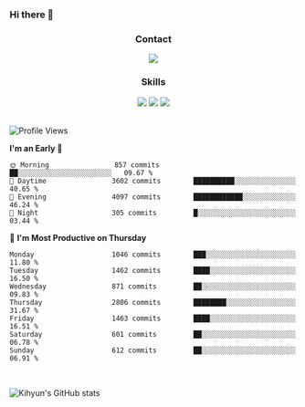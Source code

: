 ### Hi there 👋

<!--
**Key5771/Key5771** is a ✨ _special_ ✨ repository because its `README.md` (this file) appears on your GitHub profile.

Here are some ideas to get you started:

- 🔭 I’m currently working on ...
- 🌱 I’m currently learning ...
- 👯 I’m looking to collaborate on ...
- 🤔 I’m looking for help with ...
- 💬 Ask me about ...
- 📫 How to reach me: ...
- 😄 Pronouns: ...
- ⚡ Fun fact: ...
-->

<h3 align="center">Contact</h3>
<div align="center">
  <a href="mailto:ksj57715@gmail.com"><img src="https://img.shields.io/badge/Gmail-D14836?style=for-the-badge&logo=gmail&logoColor=white"/></a>
</div>

<h3 align="center">Skills</h3>
<div align="center">
  <img src="https://img.shields.io/badge/iOS-000000?style=for-the-badge&logo=ios&logoColor=white"/>
  <img src="https://img.shields.io/badge/Swift-FA7343?style=for-the-badge&logo=swift&logoColor=white"/>
  <img src="https://img.shields.io/badge/Xcode-007ACC?style=for-the-badge&logo=Xcode&logoColor=white"/>
</div>

<br>

<!--START_SECTION:waka-->
![Profile Views](http://img.shields.io/badge/Profile%20Views-1-blue)

**I'm an Early 🐤** 

```text
🌞 Morning                857 commits         ██░░░░░░░░░░░░░░░░░░░░░░░   09.67 % 
🌆 Daytime                3602 commits        ██████████░░░░░░░░░░░░░░░   40.65 % 
🌃 Evening                4097 commits        ████████████░░░░░░░░░░░░░   46.24 % 
🌙 Night                  305 commits         █░░░░░░░░░░░░░░░░░░░░░░░░   03.44 % 
```
📅 **I'm Most Productive on Thursday** 

```text
Monday                   1046 commits        ███░░░░░░░░░░░░░░░░░░░░░░   11.80 % 
Tuesday                  1462 commits        ████░░░░░░░░░░░░░░░░░░░░░   16.50 % 
Wednesday                871 commits         ██░░░░░░░░░░░░░░░░░░░░░░░   09.83 % 
Thursday                 2806 commits        ████████░░░░░░░░░░░░░░░░░   31.67 % 
Friday                   1463 commits        ████░░░░░░░░░░░░░░░░░░░░░   16.51 % 
Saturday                 601 commits         ██░░░░░░░░░░░░░░░░░░░░░░░   06.78 % 
Sunday                   612 commits         ██░░░░░░░░░░░░░░░░░░░░░░░   06.91 % 
```



<!--END_SECTION:waka-->

<br>


![Kihyun's GitHub stats](https://github-readme-stats.vercel.app/api?username=key5771&show_icons=true&theme=radical)
